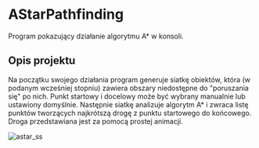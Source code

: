 # AStarPathfinding
Program pokazujący działanie algorytmu A* w konsoli.
## Opis projektu 
Na początku swojego działania program generuje siatkę obiektów, która (w podanym wcześniej stopniu) zawiera obszary niedostępne do "poruszania się" po nich. Punkt startowy i docelowy może być wybrany manualnie lub ustawiony domyślnie. Następnie siatkę analizuje algorytm A* i zwraca listę punktów tworzących najkrótszą drogę z punktu startowego do końcowego. Droga przedstawiana jest za pomocą prostej animacji.

![astar_ss](https://github.com/mikolajmusiol/readme_test/assets/96127814/483c3484-e0de-4226-873e-85c3c35414ea)
